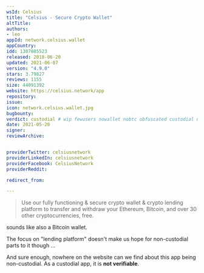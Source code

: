 ```yaml
---
wsId: Celsius
title: "Celsius - Secure Crypto Wallet"
altTitle: 
authors:
- leo
appId: network.celsius.wallet
appCountry: 
idd: 1387885523
released: 2018-06-20
updated: 2021-06-07
version: "4.9.0"
stars: 3.79827
reviews: 1155
size: 44091392
website: https://celsius.network/app
repository: 
issue: 
icon: network.celsius.wallet.jpg
bugbounty: 
verdict: custodial # wip fewusers nowallet nobtc obfuscated custodial nosource nonverifiable reproducible bounty defunct
date: 2021-05-20
signer: 
reviewArchive:


providerTwitter: celsiusnetwork
providerLinkedIn: celsiusnetwork
providerFacebook: CelsiusNetwork
providerReddit: 

redirect_from:

---
```


> Use our fully functioning & secure crypto wallet & crypto lending platform to
  transfer and withdraw your Ethereum, Bitcoin, and over 30 other
  cryptocurrencies, free.

sounds like also a Bitcoin wallet.

The focus on "lending platform" doesn't make us hope for non-custodial parts to
it though ...

And sure enough, nowhere on the website can we find about this app being
non-custodial. As a custodial app, it is **not verifiable**.
